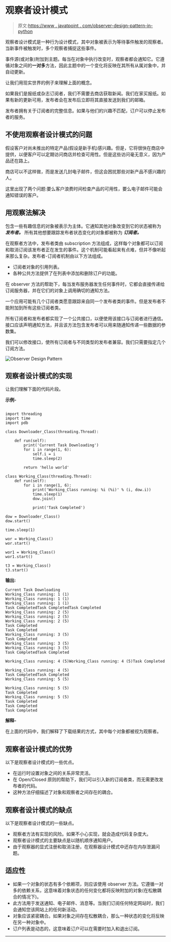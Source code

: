 # 观察者设计模式

> 原文:[https://www . javatpoint . com/observer-design-pattern-in-python](https://www.javatpoint.com/observer-design-pattern-in-python)

观察者设计模式是一种行为设计模式，其中对象被表示为等待事件触发的观察者。当新事件被触发时，多个观察者捕捉这些事件。

事件源(或对象)附加到主题。每当在对象中执行改变时，观察者都会通知它。它遵循对象之间的**一对多**方法，因此主题中的一个变化将反映在其所有从属对象中，并自动更新。

让我们用现实世界的例子来理解上面的概念。

如果我们是报纸或杂志订阅者，我们不需要去商店获取新闻。我们在家买报纸。如果有新的更新可用，发布者会在发布后立即将其直接发送到我们的邮箱。

发布者拥有关于订阅者的完整信息。如果与他们的兴趣不匹配，订户可以停止发布者的服务。

## 不使用观察者设计模式的问题

假设客户对尚未推出的特定产品(假设是新手机)感兴趣。但是，它将很快在商店中提供，以便客户可以定期访问商店并检查可用性。但是这些访问毫无意义，因为产品还在路上。

商店可以不这样做，而是发送几封电子邮件，但这会困扰那些对新产品不感兴趣的人。

这里出现了两个问题:要么客户浪费时间检查产品的可用性，要么电子邮件可能会通知错误的客户。

## 用观察法解决

包含一些有趣信息的对象被表示为主体。它通知其他对象改变到它的状态被称为 ***发布者。*** 所有其他想要跟踪发布者状态变化的对象都被称为 ***订阅者。***

在观察者方法中，发布者类由 subscription 方法组成，这样每个对象都可以订阅和取消订阅该发布者正在发生的事件。这个机制可能看起来有点难，但并不像听起来那么复杂。发布者-订阅者机制由以下方法组成。

*   订阅者对象的引用列表。
*   各种公共方法提供了在列表中添加和删除订户的功能。

在 observer 方法的帮助下，每当发布服务器发生任何事件时，它都会直接传递给订阅服务器，并在它们的对象上调用确切的通知方法。

一个应用可能有几个订阅者类愿意跟踪来自同一个发布者类的事件。但是发布者不能附加到所有这些订阅者类。

所有订阅者和发布者都实现了一个公共接口，以便使用该接口与订阅者进行通信。接口应该声明通知方法，并且该方法包含发布者可以用来随通知传递一些数据的参数集。

我们可以修改接口，使所有订阅者与不同类型的发布者兼容。我们只需要指定几个订阅方法。

![Observer Design Pattern](../Images/1d36e84b6e14eb1aebcc7091da7bd640.png)

## 观察者设计模式的实现

让我们理解下面的代码片段。

**示例-**

```

import threading
import time
import pdb

class Downloader_Class(threading.Thread):

    def run(self):
        print('Current Task Downloading')
        for i in range(1, 6):
            self.i = i
            time.sleep(2)

        return 'hello world'

class Working_Class(threading.Thread):
    def run(self):
        for i in range(1, 6):
            print('Working_Class running: %i (%i)' % (i, dow.i))
            time.sleep(1)
            dow.join()

            print('Task Completed')

dow = Downloader_Class()
dow.start()

time.sleep(1)

wor = Working_Class()
wor.start()

wor1 = Working_Class()
wor1.start()

t3 = Working_Class()
t3.start()

```

**输出:**

```
Current Task Downloading
Working_Class running: 1 (1)
Working_Class running: 1 (1)
Working_Class running: 1 (1)
Task CompletedTask CompletedTask Completed
Working_Class running: 2 (5)
Working_Class running: 2 (5)
Working_Class running: 2 (5)
Task Completed
Task Completed
Working_Class running: 3 (5)
Task Completed
Working_Class running: 3 (5)
Working_Class running: 3 (5)
Task CompletedTask Completed

Working_Class running: 4 (5)Working_Class running: 4 (5)Task Completed

Working_Class running: 4 (5)
Task CompletedTask Completed
Working_Class running: 5 (5)

Working_Class running: 5 (5)
Task Completed
Working_Class running: 5 (5)
Task Completed
Task Completed
Task Completed

```

**解释-**

在上面的代码中，我们解释了下载结果的方式，其中每个对象都被视为观察者。

## 观察者设计模式的优势

以下是观察者设计模式的一些优点。

*   在运行时设置对象之间的关系非常灵活。
*   在 Open/Closed 原则的帮助下，我们可以引入新的订阅者类，而无需更改发布者的代码。
*   这种方法仔细描述了对象和观察者之间存在的耦合。

## 观察者设计模式的缺点

以下是观察者设计模式的一些缺点。

*   观察者方法有实现的风险。如果不小心实现，就会造成代码复杂度大。
*   观察者设计模式的主要缺点是以随机顺序通知用户。
*   由于观察器的显式注册和取消注册，在观察器设计模式中还存在内存泄漏问题。

## 适应性

*   如果一个对象的状态有多个依赖项，则应该使用 observer 方法。它遵循一对多的依赖关系，这意味着对象状态的任何变化都将反映附加的对象(在松散耦合的情况下)。
*   此方法用于发送通知、电子邮件、消息等。当我们订阅任何特定网站时，我们会通知您该网站上的任何新活动。
*   对象应该紧密耦合。如果对象之间存在松散耦合，那么一种状态的变化将反映在另一种对象中。
*   订户列表是动态的，这意味着订户可以在需要时加入和退出订阅。

* * *